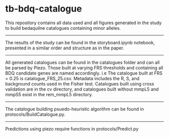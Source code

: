# tb-bdq-catalogue

This repository contains all data used and all figures generated in the study to build bedaquilne catalogues containing minor alleles.

---

The results of the study can be found in the storyboard.ipynb notebook, presented in a similar order and structure as in the paper.

---

All generated catalogues can be found in the catalogues folder and can all be parsed by Piezo. Those built at varying FRS thresholds and containing all BDQ candidate genes are named accordingly. i.e The catalogue built at FRS = 0.25 is catalogue_FRS_25.csv. Metadata includes the R, S, and background counts used in the Fisher test. Catalogues built using cross validation are in the cv directory, and catalogues built without mmpL5 and mmpS5 exist in the rem_mmpL5 directory.

---

The catalogue building psuedo-heuristic algorithm can be found in protocols/BuildCatalogue.py.

---

Predictions using piezo require functions in protocols/Predict.py

